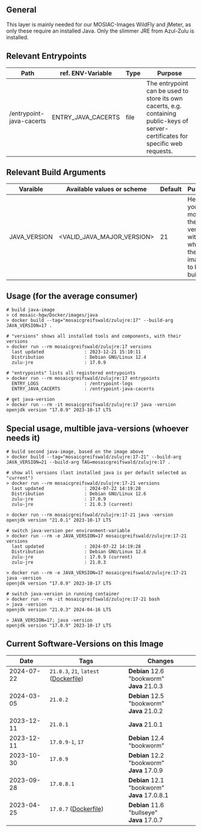 ## General
This layer is mainly needed for our MOSIAC-Images WildFly and jMeter, as only these require an installed Java.
Only the slimmer JRE from Azul-Zulu is installed.


## Relevant Entrypoints
| Path                     | ref. ENV-Variable  | Type | Purpose                                                                                                                            |
|--------------------------|--------------------|------|------------------------------------------------------------------------------------------------------------------------------------|
| /entrypoint-java-cacerts | ENTRY_JAVA_CACERTS | file | The entrypoint can be used to store its own cacerts, e.g. containing public-keys of server-certificates for specific web requests. |


## Relevant Build Arguments
| Varaible     | Available values or scheme   | Default | Purpose                                                                   |
|--------------|------------------------------|---------|---------------------------------------------------------------------------|
| JAVA_VERSION | \<VALID_JAVA_MAJOR_VERSION\> | 21      | Here you can modify the java version with which the image is to be built. |


## Usage (for the average consumer)
```shell
# build java-image
> cd mosaic-hgw/Docker/images/java
> docker build --tag="mosaicgreifswald/zulujre:17" --build-arg JAVA_VERSION=17 .

# "versions" shows all installed tools and components, with their versions
> docker run --rm mosaicgreifswald/zulujre:17 versions
  last updated               : 2023-12-21 15:10:11
  Distribution               : Debian GNU/Linux 12.4
  zulu-jre                   : 17.0.9
  
# "entrypoints" lists all registered entrypoints
> docker run --rm mosaicgreifswald/zulujre:17 entrypoints
  ENTRY_LOGS                 : /entrypoint-logs
  ENTRY_JAVA_CACERTS         : /entrypoint-java-cacerts

# get java-version
> docker run --rm -it mosaicgreifswald/zulujre:17 java -version
openjdk version "17.0.9" 2023-10-17 LTS
```

## Special usage, multible java-versions (whoever needs it)
```shell
# build second java-image, based on the image above
> docker build --tag="mosaicgreifswald/zulujre:17-21" --build-arg JAVA_VERSION=21 --build-arg TAG=mosaicgreifswald/zulujre:17 .

# show all versions (last installed java is per default selected as "current") 
> docker run --rm mosaicgreifswald/zulujre:17-21 versions
  last updated               : 2024-07-22 14:19:28
  Distribution               : Debian GNU/Linux 12.6
  zulu-jre                   : 17.0.9
  zulu-jre                   : 21.0.3 (current)

> docker run --rm mosaicgreifswald/zulujre:17-21 java -version
openjdk version "21.0.1" 2023-10-17 LTS

# switch java-version per environment-variable
> docker run --rm -e JAVA_VERSION=17 mosaicgreifswald/zulujre:17-21 versions
  last updated               : 2024-07-22 14:19:28
  Distribution               : Debian GNU/Linux 12.6
  zulu-jre                   : 17.0.9 (current)
  zulu-jre                   : 21.0.3

> docker run --rm -e JAVA_VERSION=17 mosaicgreifswald/zulujre:17-21 java -version
openjdk version "17.0.9" 2023-10-17 LTS

# switch java-version in running container
> docker run --rm -it mosaicgreifswald/zulujre:17-21 bash
> java -version
openjdk version "21.0.3" 2024-04-16 LTS

> JAVA_VERSION=17; java -version
openjdk version "17.0.9" 2023-10-17 LTS
```

## Current Software-Versions on this Image
| Date               | Tags                                                                                                                                                                 | Changes                                         |
|--------------------|----------------------------------------------------------------------------------------------------------------------------------------------------------------------|-------------------------------------------------|
| 2024-07-22<br><br> | `21.0.3`, `21`, `latest` ([Dockerfile](https://github.com/mosaic-hgw/Docker/blob/7083169457b7f66494159628479aa36cc166b13a/image/zulujre/Dockerfile.zulujre))<br><br> | **Debian** 12.6 "bookworm"<br>**Java** 21.0.3   |
| 2024-03-05<br><br> | `21.0.2`<br><br>                                                                                                                                                     | **Debian** 12.5 "bookworm"<br>**Java** 21.0.2   |
| 2023-12-11         | `21.0.1`                                                                                                                                                             | **Java** 21.0.1                                 |
| 2023-12-11         | `17.0.9-1`, `17`                                                                                                                                                     | **Debian** 12.4 "bookworm"                      |
| 2023-10-30<br><br> | `17.0.9`<br><br>                                                                                                                                                     | **Debian** 12.2 "bookworm"<br>**Java** 17.0.9   |
| 2023-09-28<br><br> | `17.0.8.1`<br><br>                                                                                                                                                   | **Debian** 12.1 "bookworm"<br>**Java** 17.0.8.1 |
| 2023-04-25<br><br> | `17.0.7` ([Dockerfile](https://github.com/mosaic-hgw/Docker/blob/3441209dd6b8ef2892a6e264ad58898c805e0114/image/java/Dockerfile.jre.zulu))<br><br>                   | **Debian** 11.6 "bullseye"<br>**Java** 17.0.7   |
